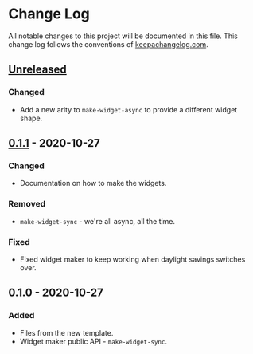 # Change Log
All notable changes to this project will be documented in this file. This change log follows the conventions of [keepachangelog.com](http://keepachangelog.com/).

## [Unreleased]
### Changed
- Add a new arity to `make-widget-async` to provide a different widget shape.

## [0.1.1] - 2020-10-27
### Changed
- Documentation on how to make the widgets.

### Removed
- `make-widget-sync` - we're all async, all the time.

### Fixed
- Fixed widget maker to keep working when daylight savings switches over.

## 0.1.0 - 2020-10-27
### Added
- Files from the new template.
- Widget maker public API - `make-widget-sync`.

[Unreleased]: https://github.com/your-name/renatal-color/compare/0.1.1...HEAD
[0.1.1]: https://github.com/your-name/renatal-color/compare/0.1.0...0.1.1
